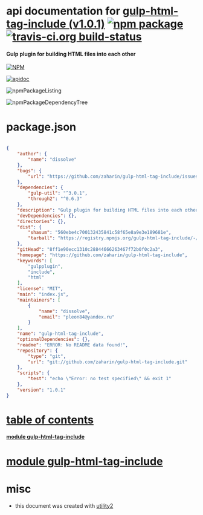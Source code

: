 # api documentation for  [gulp-html-tag-include (v1.0.1)](https://github.com/zaharin/gulp-html-tag-include)  [![npm package](https://img.shields.io/npm/v/npmdoc-gulp-html-tag-include.svg?style=flat-square)](https://www.npmjs.org/package/npmdoc-gulp-html-tag-include) [![travis-ci.org build-status](https://api.travis-ci.org/npmdoc/node-npmdoc-gulp-html-tag-include.svg)](https://travis-ci.org/npmdoc/node-npmdoc-gulp-html-tag-include)
#### Gulp plugin for building HTML files into each other

[![NPM](https://nodei.co/npm/gulp-html-tag-include.png?downloads=true)](https://www.npmjs.com/package/gulp-html-tag-include)

[![apidoc](https://npmdoc.github.io/node-npmdoc-gulp-html-tag-include/build/screenCapture.buildNpmdoc.browser._2Fhome_2Ftravis_2Fbuild_2Fnpmdoc_2Fnode-npmdoc-gulp-html-tag-include_2Ftmp_2Fbuild_2Fapidoc.html.png)](https://npmdoc.github.io/node-npmdoc-gulp-html-tag-include/build/apidoc.html)

![npmPackageListing](https://npmdoc.github.io/node-npmdoc-gulp-html-tag-include/build/screenCapture.npmPackageListing.svg)

![npmPackageDependencyTree](https://npmdoc.github.io/node-npmdoc-gulp-html-tag-include/build/screenCapture.npmPackageDependencyTree.svg)



# package.json

```json

{
    "author": {
        "name": "dissolve"
    },
    "bugs": {
        "url": "https://github.com/zaharin/gulp-html-tag-include/issues"
    },
    "dependencies": {
        "gulp-util": "^3.0.1",
        "through2": "^0.6.3"
    },
    "description": "Gulp plugin for building HTML files into each other",
    "devDependencies": {},
    "directories": {},
    "dist": {
        "shasum": "560ebe4c700132435841c58f65e8a9e3e189681e",
        "tarball": "https://registry.npmjs.org/gulp-html-tag-include/-/gulp-html-tag-include-1.0.1.tgz"
    },
    "gitHead": "8ff1e90ecc1310c28844666263467f72b0f0c2a3",
    "homepage": "https://github.com/zaharin/gulp-html-tag-include",
    "keywords": [
        "gulpplugin",
        "include",
        "html"
    ],
    "license": "MIT",
    "main": "index.js",
    "maintainers": [
        {
            "name": "dissolve",
            "email": "pleon84@yandex.ru"
        }
    ],
    "name": "gulp-html-tag-include",
    "optionalDependencies": {},
    "readme": "ERROR: No README data found!",
    "repository": {
        "type": "git",
        "url": "git://github.com/zaharin/gulp-html-tag-include.git"
    },
    "scripts": {
        "test": "echo \"Error: no test specified\" && exit 1"
    },
    "version": "1.0.1"
}
```



# <a name="apidoc.tableOfContents"></a>[table of contents](#apidoc.tableOfContents)

#### [module gulp-html-tag-include](#apidoc.module.gulp-html-tag-include)



# <a name="apidoc.module.gulp-html-tag-include"></a>[module gulp-html-tag-include](#apidoc.module.gulp-html-tag-include)



# misc
- this document was created with [utility2](https://github.com/kaizhu256/node-utility2)
